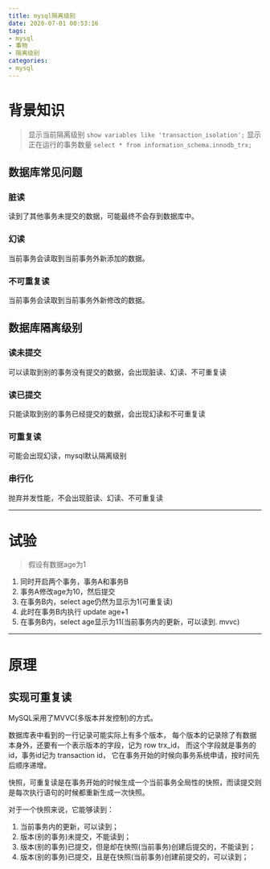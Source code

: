 ```yaml
---
title: mysql隔离级别
date: 2020-07-01 00:53:16
tags: 
- mysql
- 事物
- 隔离级别
categories:
- mysql
---
```

# 背景知识
> 显示当前隔离级别
> ```show variables like 'transaction_isolation';```
> 显示正在运行的事务数量
> ```select * from information_schema.innodb_trx;```
## 数据库常见问题
### 脏读
读到了其他事务未提交的数据，可能最终不会存到数据库中。
### 幻读
当前事务会读取到当前事务外新添加的数据。
### 不可重复读
当前事务会读取到当前事务外新修改的数据。
## 数据库隔离级别
### 读未提交
可以读取到别的事务没有提交的数据，会出现脏读、幻读、不可重复读
### 读已提交
只能读取到别的事务已经提交的数据，会出现幻读和不可重复读
### 可重复读
可能会出现幻读，mysql默认隔离级别
### 串行化
抛弃并发性能，不会出现脏读、幻读、不可重复读

---
# 试验
> 假设有数据age为1
1. 同时开启两个事务，事务A和事务B
2. 事务A修改age为10，然后提交
3. 在事务B内，select age仍然为显示为1(可重复读)
4. 此时在事务B内执行 update age+1
5. 在事务B内，select age显示为11(当前事务内的更新，可以读到. mvvc)
---
# 原理
## 实现可重复读
MySQL采用了MVVC(多版本并发控制)的方式。

数据库表中看到的一行记录可能实际上有多个版本，
每个版本的记录除了有数据本身外，还要有一个表示版本的字段，记为 row trx_id，
而这个字段就是事务的id，事务id记为 transaction id，
它在事务开始的时候向事务系统申请，按时间先后顺序递增。

快照，可重复读是在事务开始的时候生成一个当前事务全局性的快照，而读提交则是每次执行语句的时候都重新生成一次快照。

对于一个快照来说，它能够读到：
1. 当前事务内的更新，可以读到；
2. 版本(别的事务)未提交，不能读到；
3. 版本(别的事务)已提交，但是却在快照(当前事务)创建后提交的，不能读到；
4. 版本(别的事务)已提交，且是在快照(当前事务)创建前提交的，可以读到；
